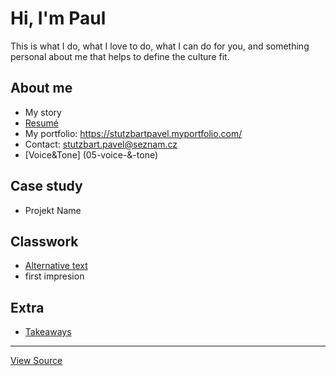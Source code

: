 # Hi, I'm Paul

This is what I do, what I love to do, what I can do for you, and something personal about me that helps to define the culture fit.

## About me

- My story
- [Resumé](04-experience)
- My portfolio: https://stutzbartpavel.myportfolio.com/
- Contact: stutzbart.pavel@seznam.cz
- [Voice&Tone] (05-voice-&-tone)

## Case study

- Projekt Name

## Classwork

- [Alternative text](01-alternative-text/)
- first impresion

## Extra
- [Takeaways](takeaways)

---

[View Source](https://pavelstutzbart.github.io/english-for-designers/)
